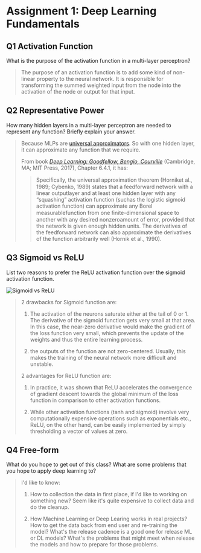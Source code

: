 # Assignment 1: Deep Learning Fundamentals

## Q1 Activation Function
What is the purpose of the activation function in a multi-layer perceptron?

> The purpose of an activation function is to add some kind of non-linear property to the neural network. It is responsible for transforming the summed weighted input from the node into the activation of the node or output for that input.

## Q2 Representative Power
How many hidden layers in a multi-layer perceptron are needed to represent any function? Briefly explain your answer.

> Because MLPs are [universal approximators](https://en.wikipedia.org/wiki/Universal_approximation_theorem). So with one hidden layer, it can approximate any function that we require.
>
> From book *[Deep Learning: Goodfellow, Bengio, Courville](http://www.deeplearningbook.org/)* (Cambridge, MA; MIT Press, 2017), Chapter 6.4.1, it has:
>
> > Speciﬁcally, the universal approximation theorem (Horniket al., 1989; Cybenko, 1989) states that a feedforward network with a linear outputlayer and at least one hidden layer with any “squashing” activation function (suchas the logistic sigmoid activation function) can approximate any Borel measurablefunction from one ﬁnite-dimensional space to another with any desired nonzeroamount of error, provided that the network is given enough hidden units. The derivatives of the feedforward network can also approximate the derivatives of the function arbitrarily well (Hornik et al., 1990).

## Q3 Sigmoid vs ReLU
List two reasons to prefer the ReLU activation function over the sigmoid activation function.

![Sigmoid vs ReLU](https://s3-us-west-2.amazonaws.com/gradescope-static-assets/fsdl/sigmoid_vs_relu.png)

> 2 drawbacks for Sigmoid function are:
>
> 1. The activation of the neurons saturate either at the tail of 0 or 1. The derivative of the sigmoid function gets very small at that area. In this case, the near-zero derivative would make the gradient of the loss function very small, which prevents the update of the weights and thus the entire learning process.
>
> 2. the outputs of the function are not zero-centered. Usually, this makes the training of the neural network more difficult and unstable.
>
> 2 advantages for ReLU function are:
>
> 1. In practice, it was shown that ReLU accelerates the convergence of gradient descent towards the global minimum of the loss function in comparison to other activation functions.
>
> 2. While other activation functions (tanh and sigmoid) involve very computationally expensive operations such as exponentials etc., ReLU, on the other hand, can be easily implemented by simply thresholding a vector of values at zero.

## Q4 Free-form
What do you hope to get out of this class? What are some problems that you hope to apply deep learning to?

> I'd like to know:
>
> 1. How to collection the data in first place, if I'd like to working on something new? Seem like it's quite expensive to collect data and do the cleanup.
>
> 2. How Machine Learning or Deep Learing works in real projects? How to get the data back from end user and re-training the model? What's the release cadence is a good one for release ML or DL models? What's the problems that might meet when release the models and how to prepare for those problems.
